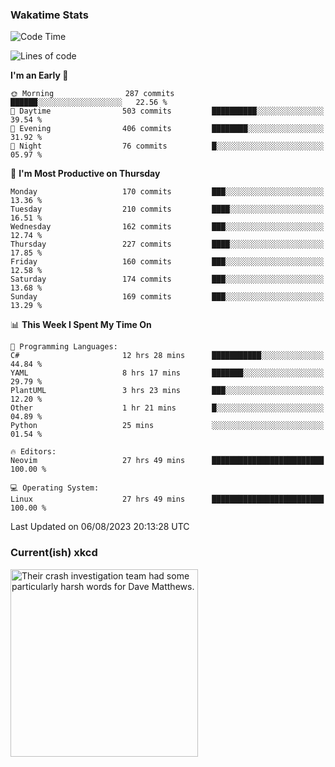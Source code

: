 ### Wakatime Stats
<!--START_SECTION:waka-->
![Code Time](http://img.shields.io/badge/Code%20Time-1%2C905%20hrs%2045%20mins-blue)

![Lines of code](https://img.shields.io/badge/From%20Hello%20World%20I%27ve%20Written-774.0%20thousand%20lines%20of%20code-blue)

**I'm an Early 🐤** 

```text
🌞 Morning                287 commits         ██████░░░░░░░░░░░░░░░░░░░   22.56 % 
🌆 Daytime                503 commits         ██████████░░░░░░░░░░░░░░░   39.54 % 
🌃 Evening                406 commits         ████████░░░░░░░░░░░░░░░░░   31.92 % 
🌙 Night                  76 commits          █░░░░░░░░░░░░░░░░░░░░░░░░   05.97 % 
```
📅 **I'm Most Productive on Thursday** 

```text
Monday                   170 commits         ███░░░░░░░░░░░░░░░░░░░░░░   13.36 % 
Tuesday                  210 commits         ████░░░░░░░░░░░░░░░░░░░░░   16.51 % 
Wednesday                162 commits         ███░░░░░░░░░░░░░░░░░░░░░░   12.74 % 
Thursday                 227 commits         ████░░░░░░░░░░░░░░░░░░░░░   17.85 % 
Friday                   160 commits         ███░░░░░░░░░░░░░░░░░░░░░░   12.58 % 
Saturday                 174 commits         ███░░░░░░░░░░░░░░░░░░░░░░   13.68 % 
Sunday                   169 commits         ███░░░░░░░░░░░░░░░░░░░░░░   13.29 % 
```


📊 **This Week I Spent My Time On** 

```text
💬 Programming Languages: 
C#                       12 hrs 28 mins      ███████████░░░░░░░░░░░░░░   44.84 % 
YAML                     8 hrs 17 mins       ███████░░░░░░░░░░░░░░░░░░   29.79 % 
PlantUML                 3 hrs 23 mins       ███░░░░░░░░░░░░░░░░░░░░░░   12.20 % 
Other                    1 hr 21 mins        █░░░░░░░░░░░░░░░░░░░░░░░░   04.89 % 
Python                   25 mins             ░░░░░░░░░░░░░░░░░░░░░░░░░   01.54 % 

🔥 Editors: 
Neovim                   27 hrs 49 mins      █████████████████████████   100.00 % 

💻 Operating System: 
Linux                    27 hrs 49 mins      █████████████████████████   100.00 % 
```


 Last Updated on 06/08/2023 20:13:28 UTC
<!--END_SECTION:waka-->

### Current(ish) xkcd
<a id="xkcd-a" title="Their crash investigation team had some particularly harsh words for Dave Matthews." href="https://www.xkcd.com" target="_blank">
        <img align="center" id="xkcd-img" src="https://imgs.xkcd.com/comics/free_fallin.png" alt="Their crash investigation team had some particularly harsh words for Dave Matthews." height=300 />
</a>
